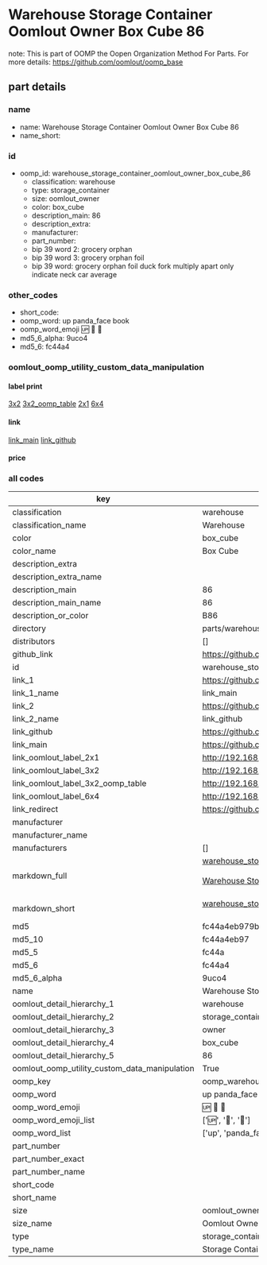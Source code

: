 # Warehouse Storage Container Oomlout Owner Box Cube 86  

note: This is part of OOMP the Oopen Organization Method For Parts. For more details: https://github.com/oomlout/oomp_base

##  part details
  







### name
* name: Warehouse Storage Container Oomlout Owner Box Cube 86
* name_short: 
### id
* oomp_id: warehouse_storage_container_oomlout_owner_box_cube_86
  * classification: warehouse
  * type: storage_container
  * size: oomlout_owner
  * color: box_cube
  * description_main: 86
  * description_extra: 
  * manufacturer: 
  * part_number: 
  * bip 39 word 2: grocery orphan
  * bip 39 word 3: grocery orphan foil
  * bip 39 word: grocery orphan foil duck fork multiply apart only indicate neck car average

### other_codes
* short_code: 
* oomp_word: up panda_face book
* oomp_word_emoji :up: :panda_face: :book:
* md5_6_alpha: 9uco4
* md5_6: fc44a4






### oomlout_oomp_utility_custom_data_manipulation
#### label print
[3x2](http://192.168.1.245:1112/?label=oomp%209uco4)
[3x2_oomp_table](http://192.168.1.108:1112/?label=oomp%209uco4)
[2x1](http://192.168.1.242:1112/?label=oomp%209uco4)
[6x4](http://192.168.1.55:1112/?label=oomp%209uco4)    

#### link

[link_main](https://github.com/oomlout/oomlout_oomp_version_1_messy/tree/main/parts/warehouse_storage_container_oomlout_owner_box_cube_86) [link_github](https://github.com/oomlout/oomlout_oomp_version_1_messy/tree/main/parts/warehouse_storage_container_oomlout_owner_box_cube_86)                             

#### price







### all codes 
| key | value |  
| --- | --- |  
| classification | warehouse |  
| classification_name | Warehouse |  
| color | box_cube |  
| color_name | Box Cube |  
| description_extra |  |  
| description_extra_name |  |  
| description_main | 86 |  
| description_main_name | 86 |  
| description_or_color | B86 |  
| directory | parts/warehouse_storage_container_oomlout_owner_box_cube_86 |  
| distributors | [] |  
| github_link | https://github.com/oomlout/oomlout_oomp_part_src/tree/main/parts/warehouse_storage_container_oomlout_owner_box_cube_86 |  
| id | warehouse_storage_container_oomlout_owner_box_cube_86 |  
| link_1 | https://github.com/oomlout/oomlout_oomp_version_1_messy/tree/main/parts/warehouse_storage_container_oomlout_owner_box_cube_86 |  
| link_1_name | link_main |  
| link_2 | https://github.com/oomlout/oomlout_oomp_version_1_messy/tree/main/parts/warehouse_storage_container_oomlout_owner_box_cube_86 |  
| link_2_name | link_github |  
| link_github | https://github.com/oomlout/oomlout_oomp_version_1_messy/tree/main/parts/warehouse_storage_container_oomlout_owner_box_cube_86 |  
| link_main | https://github.com/oomlout/oomlout_oomp_version_1_messy/tree/main/parts/warehouse_storage_container_oomlout_owner_box_cube_86 |  
| link_oomlout_label_2x1 | http://192.168.1.242:1112/?label=oomp%209uco4 |  
| link_oomlout_label_3x2 | http://192.168.1.245:1112/?label=oomp%209uco4 |  
| link_oomlout_label_3x2_oomp_table | http://192.168.1.108:1112/?label=oomp%209uco4 |  
| link_oomlout_label_6x4 | http://192.168.1.55:1112/?label=oomp%209uco4 |  
| link_redirect | https://github.com/oomlout/oomlout_oomp_version_1_messy/tree/main/parts/warehouse_storage_container_oomlout_owner_box_cube_86 |  
| manufacturer |  |  
| manufacturer_name |  |  
| manufacturers | [] |  
| markdown_full | [warehouse_storage_container_oomlout_owner_box_cube_86](none)<br>[](none)<br>[Warehouse Storage Container Oomlout Owner Box Cube 86](none)<br><br> |  
| markdown_short | [warehouse_storage_container_oomlout_owner_box_cube_86](none)<br><br> |  
| md5 | fc44a4eb979b014a45adb43cb4e73336 |  
| md5_10 | fc44a4eb97 |  
| md5_5 | fc44a |  
| md5_6 | fc44a4 |  
| md5_6_alpha | 9uco4 |  
| name | Warehouse Storage Container Oomlout Owner Box Cube 86 |  
| oomlout_detail_hierarchy_1 | warehouse |  
| oomlout_detail_hierarchy_2 | storage_container |  
| oomlout_detail_hierarchy_3 | owner |  
| oomlout_detail_hierarchy_4 | box_cube |  
| oomlout_detail_hierarchy_5 | 86 |  
| oomlout_oomp_utility_custom_data_manipulation | True |  
| oomp_key | oomp_warehouse_storage_container_oomlout_owner_box_cube_86 |  
| oomp_word | up panda_face book |  
| oomp_word_emoji | :up: :panda_face: :book: |  
| oomp_word_emoji_list | [':up:', ':panda_face:', ':book:'] |  
| oomp_word_list | ['up', 'panda_face', 'book'] |  
| part_number |  |  
| part_number_exact |  |  
| part_number_name |  |  
| short_code |  |  
| short_name |  |  
| size | oomlout_owner |  
| size_name | Oomlout Owner |  
| type | storage_container |  
| type_name | Storage Container |  
